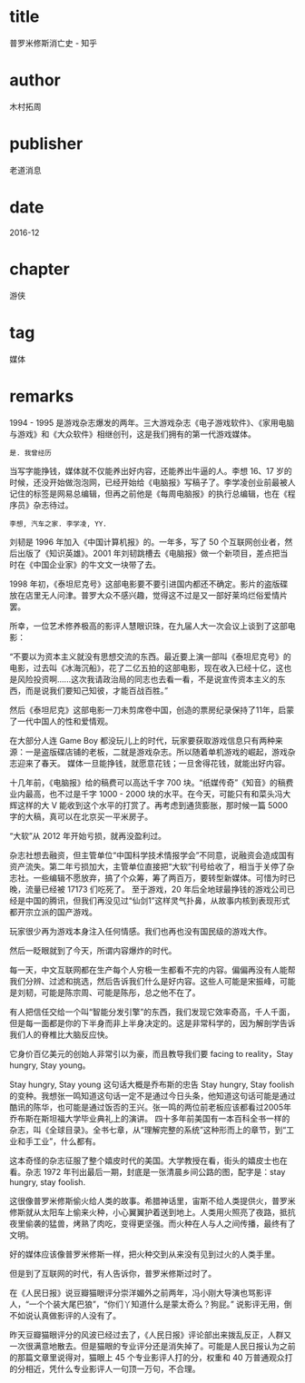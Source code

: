 # title
普罗米修斯消亡史 - 知乎

# author
木村拓周

# publisher
老道消息

# date
2016-12

# chapter
游侠

# tag
媒体

# remarks
1994 - 1995 是游戏杂志爆发的两年。三大游戏杂志《电子游戏软件》、《家用电脑与游戏》和《大众软件》相继创刊，这是我们拥有的第一代游戏媒体。

`是. 我曾经历`

当写字能挣钱，媒体就不仅能养出好内容，还能养出牛逼的人。李想 16、17 岁的时候，还没开始做泡泡网，已经开始给《电脑报》写稿子了。李学凌创业前最被人记住的标签是网易总编辑，但再之前他是《每周电脑报》的执行总编辑，也在《程序员》杂志待过。

`李想, 汽车之家. 李学凌, YY. `

刘韧是 1996 年加入《中国计算机报》的。一年多，写了 50 个互联网创业者，然后出版了《知识英雄》。2001 年刘韧跳槽去《电脑报》做一个新项目，差点把当时在《中国企业家》的牛文文一块带了去。


1998 年初，《泰坦尼克号》这部电影要不要引进国内都还不确定。影片的盗版碟放在店里无人问津。普罗大众不感兴趣，觉得这不过是又一部好莱坞烂俗爱情片罢。

所幸，一位艺术修养极高的影评人慧眼识珠，在九届人大一次会议上谈到了这部电影：

“不要以为资本主义就没有思想交流的东西。最近要上演一部叫《泰坦尼克号》的电影，过去叫《冰海沉船》，花了二亿五拍的这部电影，现在收入已经十亿，这也是风险投资啊......这次我请政治局的同志也去看一看，不是说宣传资本主义的东西，而是说我们要知己知彼，才能百战百胜。”

然后《泰坦尼克》这部电影一刀未剪席卷中国，创造的票房纪录保持了11年，启蒙了一代中国人的性和爱情观。

在大部分人连 Game Boy 都没玩儿上的时代，玩家要获取游戏信息只有两种来源：一是盗版碟店铺的老板，二就是游戏杂志。所以随着单机游戏的崛起，游戏杂志迎来了春天。
媒体一旦能挣钱，就愿意花钱；一旦舍得花钱，就能出好内容。

十几年前，《电脑报》给的稿费可以高达千字 700 块。“纸媒传奇”《知音》的稿费业内最高，也不过是千字 1000 - 2000 块的水平。在今天，可能只有和菜头冯大辉这样的大 V 能收到这个水平的打赏了。再考虑到通货膨胀，那时候一篇 5000 字的大稿，真可以在北京买一平米房子。


“大软”从 2012 年开始亏损，就再没盈利过。

杂志社想去融资，但主管单位“中国科学技术情报学会”不同意，说融资会造成国有资产流失。第二年亏损加大，主管单位直接把“大软”刊号给收了，相当于关停了杂志社。一些编辑不愿放弃，搞了个众筹，筹了两百万，要转型新媒体。可惜为时已晚，流量已经被 17173 们吃死了。
至于游戏，20 年后全地球最挣钱的游戏公司已经是中国的腾讯，但我们再没见过“仙剑1”这样灵气扑鼻，从故事内核到表现形式都开宗立派的国产游戏。

玩家很少再为游戏本身注入任何情感。我们也再也没有国民级的游戏大作。

然后一眨眼就到了今天，所谓内容爆炸的时代。

每一天，中文互联网都在生产每个人穷极一生都看不完的内容。偏偏再没有人能帮我们分辨、过滤和挑选，然后告诉我们什么是好内容。这些人可能是宋振峰，可能是刘韧，可能是陈宗周、可能是陈彤，总之他不在了。

有人把信任交给一个叫“智能分发引擎”的东西，我们发现它效率奇高，千人千面，但是每一面都是你的下半身而非上半身决定的。这是非常科学的，因为解剖学告诉我们人的脊椎比大脑反应快。

它身价百亿美元的创始人非常引以为豪，而且教导我们要 facing to reality，Stay hungry, Stay young。

Stay hungry, Stay young 这句话大概是乔布斯的忠告 Stay hungry, Stay foolish 的变种。我想张一鸣知道这句话一定不是通过今日头条，他知道这句话可能是通过酷讯的陈华，也可能是通过饭否的王兴。张一鸣的两位前老板应该都看过2005年乔布斯在斯坦福大学毕业典礼上的演讲。
四十多年前美国有一本百科全书一样的杂志，叫《全球目录》。全书七章，从“理解完整的系统”这种形而上的章节，到“工业和手工业”，什么都有。

这本奇怪的杂志征服了整个嬉皮时代的美国。大学教授在看，街头的嬉皮士也在看。杂志 1972 年刊出最后一期，封底是一张清晨乡间公路的图，配字是：stay hungry, stay foolish.

这很像普罗米修斯偷火给人类的故事。希腊神话里，宙斯不给人类提供火，普罗米修斯就从太阳车上偷来火种，小心翼翼护着送到地上。人类用火照亮了夜路，抵抗夜里偷袭的猛兽，烤熟了肉吃，变得更坚强。而火种在人与人之间传播，最终有了文明。

好的媒体应该像普罗米修斯一样，把火种交到从来没有见到过火的人类手里。

但是到了互联网的时代，有人告诉你，普罗米修斯过时了。

在《人民日报》说豆瓣猫眼评分崇洋媚外之前两年，冯小刚大导演也骂影评人，“一个个装大尾巴狼”，“你们丫知道什么是蒙太奇么？狗屁。”
说影评无用，倒不如说认真做影评的人没有了。

昨天豆瓣猫眼评分的风波已经过去了，《人民日报》评论部出来拨乱反正，人群又一次很满意地散去。但是猫眼的专业评分还是消失掉了。可能是人民日报认为之前的那篇文章里说得对，猫眼上 45 个专业影评人打的分，权重和 40 万普通观众打的分相近，凭什么专业影评人一句顶一万句，不合理。